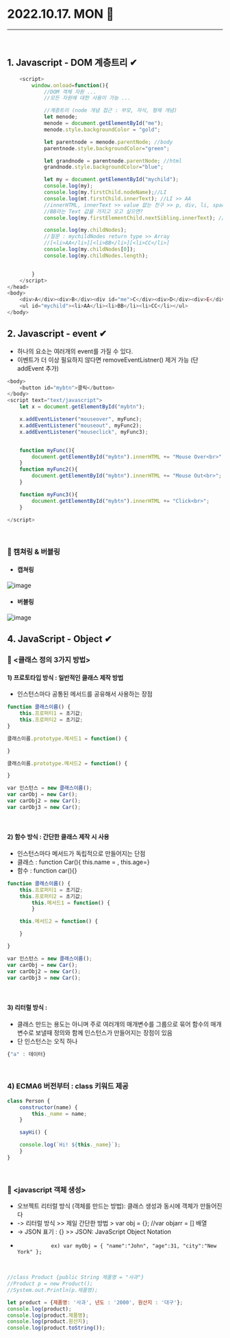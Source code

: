 # 2022.10.17. MON 📅
----------------
<br>

## 1. Javascript - DOM 계층트리 ✔
```js
    <script>
        window.onload=function(){
            //DOM 객체 자원 ... 
            //모든 자원에 대한 사용이 가능 ...

            //계층트리 (node 개념 접근 : 부모, 자식, 형제 개념)
            let menode;
            menode = document.getElementById("me");
            menode.style.backgroundColor = "gold";

            let parentnode = menode.parentNode; //body
            parentnode.style.backgroundColor="green";

            let grandnode = parentnode.parentNode; //html
            grandnode.style.backgroundColor="blue";

            let my = document.getElementById("mychild");
            console.log(my);
            console.log(my.firstChild.nodeName);//LI
            console.log(mt.firstChild.innerText); //LI >> AA
            //innerHTML, innerText >> value 없는 친구 >> p, div, li, span
            //BB라는 Text 값을 가지고 오고 싶으면?
            console.log(my.firstElementChild.nextSibling.innerText); //BB

            console.log(my.childNodes);
            //질문 : mychildNodes return type >> Array
            //[<li>AA</li>][<li>BB</li>][<li>CC</li>]
            console.log(my.childNodes[0]);
            console.log(my.childNodes.length);


        }
    </script>
</head>
<body>
    <div>A</div><div>B</div><div id="me">C</div><div>D</div><div>E</div>
    <ul id="mychild"><li>AA</li><li>BB</li><li>CC</li></ul>
</body>
```

## 2. Javascript - event ✔
- 하나의 요소는 여러개의 event를 가질 수 있다.
- 이벤트가 더 이상 필요하지 않다면 removeEventListner() 제거 가능 (단 addEvent 추가)
```js
<body>
    <button id="mybtn">클릭</button>
</body>
<script text="text/javascript">
    let x = document.getElementById("mybtn");

    x.addEventListener("mouseover", myFunc);
    x.addEventListener("mouseout", myFunc2);
    x.addEventListener("mouseclick", myFunc3);


    function myFunc(){
        document.getElementById("mybtn").innerHTML += "Mouse Over<br>";
    }
    function myFunc2(){
        document.getElementById("mybtn").innerHTML += "Mouse Out<br>";
    }

    function myFunc3(){
        document.getElementById("mybtn").innerHTML += "Click<br>";
    }

</script>

```
<br>

### 🔔 캠쳐링 & 버블링
- #### 캡쳐링  
![image](https://joshua1988.github.io/images/posts/web/javascript/event/event-capture.png)
<br>
 
- #### 버블링  
![image](https://joshua1988.github.io/images/posts/web/javascript/event/event-bubble.png)
<br>

## 4. JavaScript - Object ✔
### 🔔 <클래스 정의 3가지 방법>
#### 1) 프로토타입 방식 :  일반적인 클래스 제작 방법
-  인스턴스마다 공통된 메서드를 공유해서 사용하는 장점 
```js
function 클래스이름() {
    this.프로퍼티1 = 초기값;
    this.프로퍼티2 = 초기값;
}

클래스이름.prototype.메서드1 = function() {

}

클래스이름.prototype.메서드2 = function() {

}

​var 인스턴스 = new 클래스이름(); 
var carObj = new Car();
var carObj2 = new Car();
var carObj3 = new Car();
 ```
 <br>


#### 2) 함수 방식 : 간단한 클래스 제작 시 사용 
- 인스턴스마다 메서드가 독립적으로 만들어지는 단점
- 클래스 :  function Car(){ this.name = , this.age=}
- 함수 :   function car(){}
```js
function 클래스이름() {
    this.프로퍼티1 = 초기값;
    this.프로퍼티2 = 초기값;
        this.메서드1 = function() {
        }

    this.메서드2 = function() {

    }

}

​var 인스턴스 = new 클래스이름(); 
var carObj = new Car();
var carObj2 = new Car();
var carObj3 = new Car();
```
<br>

#### 3) 리터럴 방식 : 
- 클래스 만드는 용도는 아니며 주로 여러개의 매개변수를 그룹으로 묶어 함수의 매개변수로 보낼때 정의와 함께 인스턴스가 만들어지는 장점이 있음           
- 단 인스턴스는 오직 하나
```js
{"a" : 데이터}
```
<br>

### 4) ECMA6 버전부터 : class 키워드 제공
```js
class Person {
    constructor(name) {
        this._name = name;
    }

    sayHi() {

    console.log(`Hi! ${this._name}`);
    }
}
```
<br>

### 🔔 <javascript 객체 생성>
- 오브젝트 리터럴 방식 (객체를 만드는 방법): 클래스 생성과  동시에 객체가 만들어진다
- -> 리터럴 방식 >> 제일 간단한 방법 > var obj = {}; //var objarr = [] 배열 
- -> JSON 표기 : {} >> JSON: JavaScript Object Notation
-        ​        ex) var myObj = { "name":"John", "age":31, "city":"New York" };
<br>

```js
//class Product {public String 제품명 = "사과"}
//Product p = new Product();
//System.out.Println(p.제품명);

let product = {제품명: '사과', 년도 : '2000', 원산지 : '대구'};
console.log(product);
console.log(product.제품명);
console.log(product.원산지);
console.log(product.toString());
```
